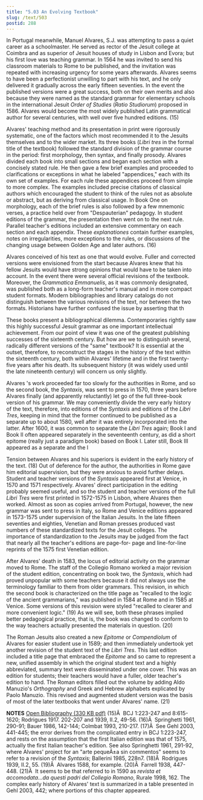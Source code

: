 ```yaml
---
title: "5.03 An Evolving Textbook"
slug: /text/503
postid: 288
---
```

In Portugal meanwhile, Manuel Alvares, S.J. was attempting to pass a quiet career as a schoolmaster. He served as rector of the Jesuit college at Coimbra and as superior of Jesuit houses of study in Lisbon and Evora; but his first love was teaching grammar. In 1564 he was invited to send his classroom materials to Rome to be published, and the invitation was repeated with increasing urgency for some years afterwards. Alvares seems to have been a perfectionist unwilling to part with his text, and he only delivered it gradually across the early fifteen seventies. In the event the published versions were a great success, both on their own merits and also because they were named as the standard grammar for elementary schools in the international Jesuit <em>Order of Studies</em> (<em>Ratio Studiorum</em>) proposed in 1586. Alvares would become the most widely published Latin grammatical author for several centuries, with well over five hundred editions. (15)

Alvares' teaching method and its presentation in print were rigorously systematic, one of the factors which most recommended it to the Jesuits themselves and to the wider market. Its three books (<em>Libri tres</em> in the formal title of the textbook) followed the standard division of the grammar course in the period: first morphology, then syntax, and finally prosody. Alvares divided each book into small sections and began each section with a concisely stated rule. He then gave a few brief examples and proceeded to clarifications or exceptions in what he labeled "appendices," each with its own set of examples. For each rule these appendices proceed from simple to more complex. The examples included precise citations of classical authors which encouraged the student to think of the rules not as absolute or abstract, but as deriving from classical usage. In Book One on morphology, each of the brief rules is also followed by a few mnemonic verses, a practice held over from "Despauterian" pedagogy. In student editions of the grammar, the presentation then went on to the next rule. Parallel teacher's editions included an extensive commentary on each section and each appendix. These <em>explanationes</em> contain further examples, notes on irregularities, more exceptions to the rules, or discussions of the changing usage between Golden Age and later authors. (16)

Alvares conceived of his text as one that would evolve. Fuller and corrected versions were envisioned from the start because Alvares knew that his fellow Jesuits would have strong opinions that would have to be taken into account. In the event there were several official revisions of the textbook. Moreover, the <em>Grammatica Emmanuelis</em>, as it was commonly designated, was published both as a long-form teacher's manual and in more compact student formats. Modern bibliographies and library catalogs do not distinguish between the various revisions of the text, nor between the two formats. Historians have further confused the issue by asserting that th

These books present a bibliographical dilemma. Contemporaries rightly saw this highly successful Jesuit grammar as one important intellectual achievement. From our point of view it was one of the greatest publishing successes of the sixteenth century. But how are we to distinguish several, radically different versions of the "same" textbook? It is essential at the outset, therefore, to reconstruct the stages in the history of the text within the sixteenth century, both within Alvares' lifetime and in the first twenty-five years after his death. Its subsequent history (it was widely used until the late nineteenth century) will concern us only slightly.

Alvares 's work proceeded far too slowly for the authorities in Rome, and so the second book, the <em>Syntaxis</em>, was sent to press in 1570, three years before Alvares finally (and apparently reluctantly) let go of the full three-book version of his grammar. We may conveniently divide the very early history of the text, therefore, into editions of the <em>Syntaxis</em> and editions of the <em>Libri Tres</em>, keeping in mind that the former continued to be published as a separate up to about 1580, well after it was entirely incorporated into the latter. After 1600, it was common to separate the <em>Libri Tres</em> again; Book I and Book II often appeared separately in the seventeenth century, as did a short epitome (really just a paradigm book) based on Book I. Later still, Book III appeared as a separate and the l

Tension between Alvares and his superiors is evident in the early history of the text. (18) Out of deference for the author, the authorities in Rome gave him editorial supervision, but they were anxious to avoid further delays. Student and teacher versions of the <em>Syntaxis</em> appeared first at Venice, in 1570 and 1571 respectively. Alvares' direct participation in the editing probably seemed useful, and so the student and teacher versions of the full <em>Libri Tres</em> were first printed in 1572-1575 in Lisbon, where Alvares then worked. Almost as soon as copies arrived from Portugal, however, the new grammar was sent to press in Italy, so Rome and Venice editions appeared in 1573-1575 under supervision of the Italian Jesuits. In the late fifteen seventies and eighties, Venetian and Roman presses produced vast numbers of these standardized texts for the Jesuit colleges. The importance of standardization to the Jesuits may be judged from the fact that nearly all the teacher's editions are page-for- page and line-for-line reprints of the 1575 first Venetian edition.

After Alvares' death in 1583, the locus of editorial activity on the grammar moved to Rome. The staff of the Collegio Romano worked a major revision of the student edition, concentrating on book two, the <em>Syntaxis</em>, which had proved unpopular with some teachers because it did not always use the terminology familiar to them from older grammars. This revision, in which the second book is characterized on the title page as "recalled to the logic of the ancient grammarians," was published in 1584 at Rome and in 1585 at Venice. Some versions of this revision were styled "recalled to clearer and more convenient logic." (19) As we will see, both these phrases implied better pedagogical practice, that is, the book was changed to conform to the way teachers actually presented the materials in question. (20)

The Roman Jesuits also created a new <em>Epitome</em> or <em>Compendiolum</em> of Alvares for easier student use in 1589; and then immediately undertook yet another revision of the student text of the <em>Libri Tres</em>. This last edition included a title page that embraced the <em>Epitome</em> and so came to represent a new, unified assembly in which the original student text and a highly abbreviated, summary text were disseminated under one cover. This was an edition for students; their teachers would have a fuller, older teacher's edition to hand. The Roman editors filled out the volume by adding Aldo Manuzio's <em>Orthography</em> and Greek and Hebrew alphabets explicated by Paolo Manuzio. This revised and augmented student version was the basis of most of the later textbooks that went under Alvares' name. (21)

<strong>NOTES</strong>
<a href="http://www.humanismforsale.org/bibliography.pdf" target="new">Open Bibliography (330 KB pdf)</a>
(15)Â  BCJ 1:223-247 and 8:615-1620; Rodrigues 1917. 202-207 and 1939, II.2, 49-56.
(16)Â  Springhetti 1961, 290-91; Bauer 1986, 142-144; Colmbat 1993, 210-217.
(17)Â  See Gehl 2003, 441-445; the error derives from the complicated entry in BCJ 1:223-247, and rests on the assumption that the first Italian edition was that of 1575, actually the first Italian teacher's edition. See also Springhetti 1961, 291-92, where Alvares' project for an "arte pequeÃ±a sin commentos" seems to refer to a revision of the <em>Syntaxis</em>; Ballerini 1985, 228n7.
(18)Â  Rodrigues 1939, II.2, 55.
(19)Â  Alvares 1588, for example.
(20)Â  Farrell 1938, 447-448.
(21)Â  It seems to be that referred to in 1590 as <em>revista et accomodata...da questi padri del Collegio Romano</em>, Rurale 1998, 162. The complex early history of Alvares' text is summarized in a table presented in Gehl 2003, 442; where portions of this chapter appeared.
